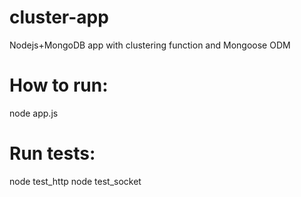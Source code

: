 # cluster-app
Nodejs+MongoDB app with clustering function and Mongoose ODM

# How to run:
node app.js

# Run tests:
node test_http
node test_socket
